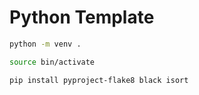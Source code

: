 # Python Template

```sh
python -m venv .

source bin/activate

pip install pyproject-flake8 black isort
```
